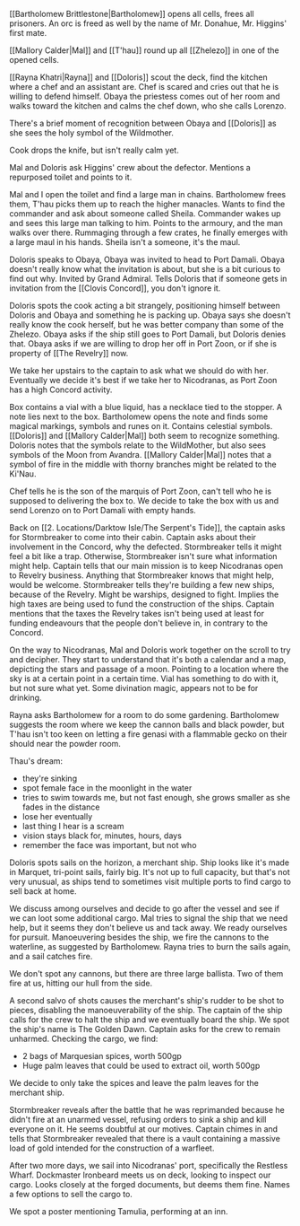 [[Bartholomew Brittlestone|Bartholomew]] opens all cells, frees all prisoners. An orc is freed as well by the name of Mr. Donahue, Mr. Higgins' first mate.

[[Mallory Calder|Mal]] and [[T'hau]] round up all [[Zhelezo]] in one of the opened cells.

[[Rayna Khatri|Rayna]] and [[Doloris]] scout the deck, find the kitchen where a chef and an assistant are. Chef is scared and cries out that he is willing to defend himself. Obaya the priestess comes out of her room and walks toward the kitchen and calms the chef down, who she calls Lorenzo.

There's a brief moment of recognition between Obaya and [[Doloris]] as she sees the holy symbol of the Wildmother.

Cook drops the knife, but isn't really calm yet.

Mal and Doloris ask Higgins' crew about the defector. Mentions a repurposed toilet and points to it.

Mal and I open the toilet and find a large man in chains. Bartholomew frees them, T'hau picks them up to reach the higher manacles. Wants to find the commander and ask about someone called Sheila. Commander wakes up and sees this large man talking to him. Points to the armoury, and the man walks over there. Rummaging through a few crates, he finally emerges with a large maul in his hands. Sheila isn't a someone, it's the maul.

Doloris speaks to Obaya, Obaya was invited to head to Port Damali. Obaya doesn't really know what the invitation is about, but she is a bit curious to find out why. Invited by Grand Admiral. Tells Doloris that if someone gets in invitation from the [[Clovis Concord]], you don't ignore it.

Doloris spots the cook acting a bit strangely, positioning himself between Doloris and Obaya and something he is packing up. Obaya says she doesn't really know the cook herself, but he was better company than some of the Zhelezo. Obaya asks if the ship still goes to Port Damali, but Doloris denies that. Obaya asks if we are willing to drop her off in Port Zoon, or if she is property of [[The Revelry]] now.

We take her upstairs to the captain to ask what we should do with her. Eventually we decide it's best if we take her to Nicodranas, as Port Zoon has a high Concord activity.

Box contains a vial with a blue liquid, has a necklace tied to the stopper. A note lies next to the box. Bartholomew opens the note and finds some magical markings, symbols and runes on it. Contains celestial symbols. [[Doloris]] and [[Mallory Calder|Mal]] both seem to recognize something. Doloris notes that the symbols relate to the WildMother, but also sees symbols of the Moon from Avandra. [[Mallory Calder|Mal]] notes that a symbol of fire in the middle with thorny branches might be related to the Ki'Nau. 

Chef tells he is the son of the marquis of Port Zoon, can't tell who he is supposed to delivering the box to. We decide to take the box with us and send Lorenzo on to Port Damali with empty hands.

Back on [[2. Locations/Darktow Isle/The Serpent's Tide]], the captain asks for Stormbreaker to come into their cabin. Captain asks about their involvement in the Concord, why the defected. Stormbreaker tells it might feel a bit like a trap. Otherwise, Stormbreaker isn't sure what information might help. Captain tells that our main mission is to keep Nicodranas open to Revelry business. Anything that Stormbreaker knows that might help, would be welcome. Stormbreaker tells they're building a few new ships, because of the Revelry. Might be warships, designed to fight. Implies the high taxes are being used to fund the construction of the ships. Captain mentions that the taxes the Revelry takes isn't being used at least for funding endeavours that the people don't believe in, in contrary to the Concord.

On the way to Nicodranas, Mal and Doloris work together on the scroll to try and decipher. They start to understand that it's both a calendar and a map, depicting the stars and passage of a moon. Pointing to a location where the sky is at a certain point in a certain time. Vial has something to do with it, but not sure what yet. Some divination magic, appears not to be for drinking.

Rayna asks Bartholomew for a room to do some gardening. Bartholomew suggests the room where we keep the cannon balls and black powder, but T'hau isn't too keen on letting a fire genasi with a flammable gecko on their should near the powder room.

Thau's dream:
- they're sinking
- spot female face in the moonlight in the water
- tries to swim towards me, but not fast enough, she grows smaller as she fades in the distance
- lose her eventually
- last thing I hear is a scream
- vision stays black for, minutes, hours, days
- remember the face was important, but not who

Doloris spots sails on the horizon, a merchant ship. Ship looks like it's made in Marquet, tri-point sails, fairly big. It's not up to full capacity, but that's not very unusual, as ships tend to sometimes visit multiple ports to find cargo to sell back at home.

We discuss among ourselves and decide to go after the vessel and see if we can loot some additional cargo. Mal tries to signal the ship that we need help, but it seems they don't believe us and tack away. We ready ourselves for pursuit. Manoeuvering besides the ship, we fire the cannons to the waterline, as suggested by Bartholomew. Rayna tries to burn the sails again, and a sail catches fire.

We don't spot any cannons, but there are three large ballista. Two of them fire at us, hitting our hull from the side.

A second salvo of shots causes the merchant's ship's rudder to be shot to pieces, disabling the manoeuverability of the ship. The captain of the ship calls for the crew to halt the ship and we eventually board the ship. We spot the ship's name is The Golden Dawn. Captain asks for the crew to remain unharmed. Checking the cargo, we find:
- 2 bags of Marquesian spices, worth 500gp
- Huge palm leaves that could be used to extract oil, worth 500gp

We decide to only take the spices and leave the palm leaves for the merchant ship.

Stormbreaker reveals after the battle that he was reprimanded because he didn't fire at an unarmed vessel, refusing orders to sink a ship and kill everyone on it. He seems doubtful at our motives. Captain chimes in and tells that Stormbreaker revealed that there is a vault containing a massive load of gold intended for the construction of a warfleet.

After two more days, we sail into Nicodranas' port, specifically the Restless Wharf. Dockmaster Ironbeard meets us on deck, looking to inspect our cargo. Looks closely at the forged documents, but deems them fine. Names a few options to sell the cargo to.

We spot a poster mentioning Tamulia, performing at an inn.